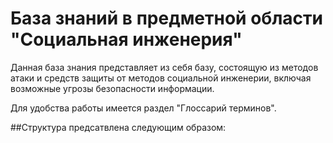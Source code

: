 # База знаний в предметной области "Социальная инженерия"

Данная база знания представляет из себя базу, состоящую из методов атаки и средств защиты от методов социальной инженерии, включая возможные угрозы безопасности информации.

Для удобства работы имеется раздел "Глоссарий терминов".

##Структура предсатвлена следующим образом: